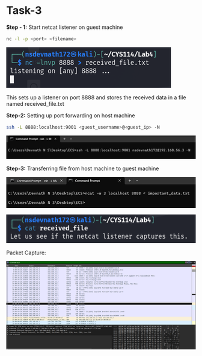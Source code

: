 # Task-3

**Step - 1:** Start netcat listener on guest machine

```bash
nc -l -p <port> <filename>
```

![Untitled](Task-3%20275e4c8581b740899f4005a42b0149b3/Untitled.png)

This sets up a listener on port 8888 and stores the received data in a file named received_file.txt

**Step-2:** Setting up port forwarding on host machine

```bash
ssh -L 8888:localhost:9001 <guest_username>@<guest_ip> -N
```

![Untitled](Task-3%20275e4c8581b740899f4005a42b0149b3/Untitled%201.png)

**Step-3:** Transferring file from host machine to guest machine

![Untitled](Task-3%20275e4c8581b740899f4005a42b0149b3/Untitled%202.png)

![Untitled](Task-3%20275e4c8581b740899f4005a42b0149b3/Untitled%203.png)

Packet Capture:

![Untitled](Task-3%20275e4c8581b740899f4005a42b0149b3/Untitled%204.png)